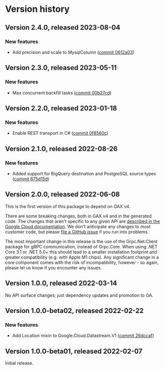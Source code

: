 # Version history

## Version 2.4.0, released 2023-08-04

### New features

- Add precision and scale to MysqlColumn ([commit 0612a03](https://github.com/googleapis/google-cloud-dotnet/commit/0612a03dc591591ff48726846d054fd334f79d97))

## Version 2.3.0, released 2023-05-11

### New features

- Max concurrent backfill tasks ([commit 00b27cd](https://github.com/googleapis/google-cloud-dotnet/commit/00b27cd014e844024d19572ab585bd3cc705ffad))

## Version 2.2.0, released 2023-01-18

### New features

- Enable REST transport in C# ([commit 0f8560c](https://github.com/googleapis/google-cloud-dotnet/commit/0f8560c840725bf41bc060c8beecafc7d99f38eb))

## Version 2.1.0, released 2022-08-26

### New features

- Added support for BigQuery destination and PostgreSQL source types ([commit 675d15d](https://github.com/googleapis/google-cloud-dotnet/commit/675d15ddd7a0ff36cfdd35e2f1257669a25a464f))

## Version 2.0.0, released 2022-06-08

This is the first version of this package to depend on GAX v4.

There are some breaking changes, both in GAX v4 and in the generated
code. The changes that aren't specific to any given API are [described in the Google Cloud
documentation](https://cloud.google.com/dotnet/docs/reference/help/breaking-gax4).
We don't anticipate any changes to most customer code, but please [file a
GitHub issue](https://github.com/googleapis/google-cloud-dotnet/issues/new/choose)
if you run into problems.

The most important change in this release is the use of the Grpc.Net.Client package
for gRPC communication, instead of Grpc.Core. When using .NET Core 3.1 or .NET 5.0+
this should lead to a smaller installation footprint and greater compatibility (e.g.
with Apple M1 chips). Any significant change in a core component comes with the risk
of incompatibility, however - so again, please let us know if you encounter any
issues.


## Version 1.0.0, released 2022-03-14

No API surface changes; just dependency updates and promotion to GA.

## Version 1.0.0-beta02, released 2022-02-22

### New features

- Add Location mixin to Google.Cloud.Datastream.V1 ([commit 26dccaf](https://github.com/googleapis/google-cloud-dotnet/commit/26dccafc5c62d97d72e428b324d32727e6056327))

## Version 1.0.0-beta01, released 2022-02-07

Initial release.
